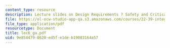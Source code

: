 ```yaml
---
content_type: resource
description: Lecture slides on Design Requirements ? Safety and Critical Safety Functions.
file: https://ol-ocw-studio-app-qa.s3.amazonaws.com/courses/22-39-integration-of-reactor-design-operations-and-safety-fall-2006/9e8544798628ed5fe1deb19083164a57_lec6_ga.pdf
file_type: application/pdf
resourcetype: Document
title: lec6_ga.pdf
uid: 9e854479-8628-ed5f-e1de-b19083164a57
---
```

